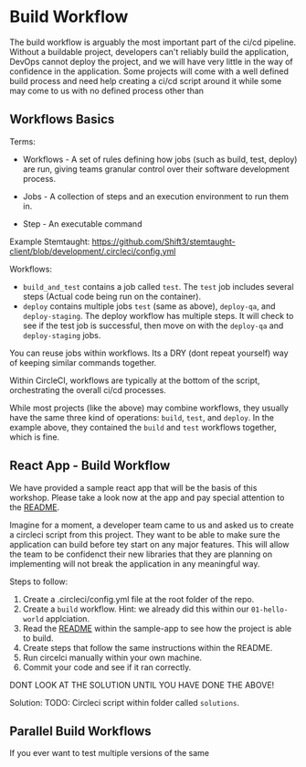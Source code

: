 # Build Workflow

The build workflow is arguably the most important part of the ci/cd pipeline. Without a buildable project, developers can't reliably build the application, DevOps cannot deploy the project, and we will have very little in the way of confidence in the application. Some projects will come with a well defined build process and need help creating a ci/cd script around it while some may come to us with no defined process other than 

## Workflows Basics
Terms:

* Workflows - A set of rules defining how jobs (such as build, test, deploy) are run,
giving teams granular control over their software development process.

* Jobs - A collection of steps and an execution environment to run them in.

* Step - An executable command

Example Stemtaught: https://github.com/Shift3/stemtaught-client/blob/development/.circleci/config.yml

Workflows: 

* `build_and_test` contains a job called `test`. The `test` job includes several steps (Actual code being run on the container). 
* `deploy` contains multiple jobs `test` (same as above), `deploy-qa`, and `deploy-staging`. 
The deploy workflow has multiple steps. It will check to see if the test job is successful, then move on with the `deploy-qa` and `deploy-staging` jobs. 

You can reuse jobs within workflows. Its a DRY (dont repeat yourself) way of keeping similar commands together. 

Within CircleCI, workflows are typically at the bottom of the script, orchestrating the overall ci/cd processes.

While most projects (like the above) may combine workflows, they usually have the same three kind of operations: `build`, `test`, and `deploy`. In the example above, they contained the `build` and `test` workflows together, which is fine.

## React App - Build Workflow

We have provided a sample react app that will be the basis of this workshop. Please take a look now at the app and pay special attention to the [README](sample-app/README.md).

Imagine for a moment, a developer team came to us and asked us to create a circleci script from this project. They want to be able to make sure the application can build before tey start on any major features. This will allow the team to be confidenct their new libraries that they are planning on implementing will not break the application in any meaningful way. 

Steps to follow: 
1. Create a .circleci/config.yml file at the root folder of the repo.
2. Create a `build` workflow. Hint: we already did this within our `01-hello-world` applciation.
3. Read the [README](sample-app/README.md) within the sample-app to see how the project is able to build.
4. Create steps that follow the same instructions within the README. 
5. Run circelci manually within your own machine.
6. Commit your code and see if it ran correctly.

DONT LOOK AT THE SOLUTION UNTIL YOU HAVE DONE THE ABOVE!

Solution: 
TODO: Circleci script within folder called `solutions`.


## Parallel Build Workflows
If you ever want to test multiple versions of the same 